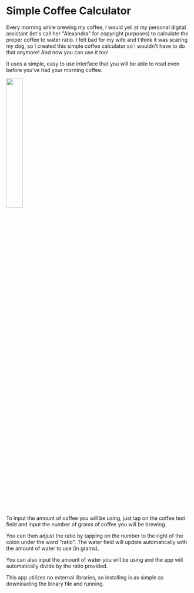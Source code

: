 # Simple Coffee Calculator

Every morning while brewing my coffee, I would yell at my personal digital assistant (let's call her "Alexandra" for copyright purposes) to calculate the proper coffee to water ratio. I felt bad for my wife and I think it was scaring my dog, so I created this simple coffee calculator so I wouldn't have to do that anymore! And now you can use it too!

It uses a simple, easy to use interface that you will be able to read even before you've had your morning coffee.

<img src="https://i.imgur.com/jGFJUbB.jpg" width="30%"></img> 

To input the amount of coffee you will be using, just tap on the coffee text field and input the number of grams of coffee you will be brewing.

You can then adjust the ratio by tapping on the number to the right of the colon under the word "ratio". The water field will update automatically with the amount of water to use (in grams).

You can also input the amount of water you will be using and the app will automatically divide by the ratio provided.

This app utilizes no external libraries, so installing is as simple as downloading the binary file and running.